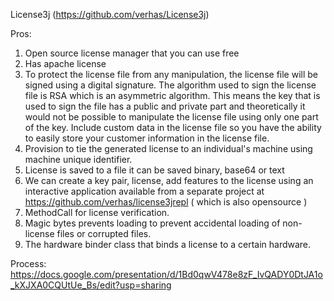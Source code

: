 
License3j
(https://github.com/verhas/License3j)

Pros: 
1. Open source license manager that you can use free
2. Has apache license
3. To protect the license file from any manipulation, the license file will be signed using a digital signature. The algorithm used to sign the license file is RSA which is an asymmetric algorithm. This means the key that is used to sign the file has a public and private part and theoretically it would not be possible to manipulate the license file using only one part of the key.
   Include custom data in the license file so you have the ability to easily store your customer information in the license file.
4. Provision to tie the generated license to an individual's machine using machine unique identifier.
5. License is saved to a file it can be saved binary, base64 or text
6. We can create a key pair, license, add features to the license using an interactive application available from a separate project at https://github.com/verhas/license3jrepl ( which is also opensource )
7. MethodCall for license verification.
8. Magic bytes prevents loading to prevent accidental loading of non-license files or corrupted files.
9. The hardware binder class that binds a license to a certain hardware.


Process:
https://docs.google.com/presentation/d/1Bd0qwV478e8zF_IvQADY0DtJA1o_kXJXA0CQUtUe_Bs/edit?usp=sharing


